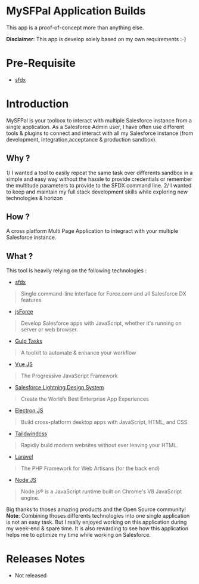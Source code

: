 # MySFPal Application Builds
This app is a proof-of-concept more than anything else.

__Disclaimer__: 
This app is develop solely based on my own requirements :-) 

# Pre-Requisite
* [sfdx](https://developer.salesforce.com/tools/sfdxcli)

# Introduction
MySFPal is your toolbox to interact with multiple Salesforce instance from a single application.
As a Salesforce Admin user, I have often use different tools & plugins to connect and interact with 
all my Salesforce instance (from development, integration,acceptance & production sandbox).

## Why ?
1/ I wanted a tool to easily repeat the same task over differents sandbox in a simple and easy way without 
the hassle to provide credentials or remember the multitude parameters to provide to the SFDX command line. 
2/ I wanted to keep and maintain my full stack development skills while exploring new technologies & horizon
  
## How ?
A cross platform Multi Page Application to integract with your multiple Salesforce instance.

## What ?
This tool is heavily relying on the following technologies :
* [sfdx](https://developer.salesforce.com/tools/sfdxcli)
> Single command-line interface for Force.com and all Salesforce DX features
* [jsForce](https://jsforce.github.io/)
> Develop Salesforce apps with JavaScript, whether it's running on server or web browser. 
* [Gulp Tasks](https://gulpjs.com/) 
> A toolkit to automate & enhance your workflow
* [Vue JS](https://vuejs.org/) 
> The Progressive JavaScript Framework
* [Salesforce Lightning Design System](https://www.lightningdesignsystem.com/) 
> Create the World’s Best Enterprise App Experiences
* [Electron JS](https://vuejs.org/)
> Build cross-platform desktop apps with JavaScript, HTML, and CSS
* [Taildwindcss](https://tailwindcss.com/)
> Rapidly build modern websites without ever leaving your HTML.
* [Laravel](https://laravel.com/)
> The PHP Framework for Web Artisans (for the back end)
* [Node JS](https://nodejs.org/en/)
> Node.js® is a JavaScript runtime built on Chrome's V8 JavaScript engine.

Big thanks to thoses amazing products and the Open Source community!
__Note__: Combining thoses differents technologies into one single application is not an easy task. 
But I really enjoyed working on this application during my week-end & spare time. 
It is also rewarding to see how this application helps me to optimize my time while working on Salesforce.

# Releases Notes
* Not released
